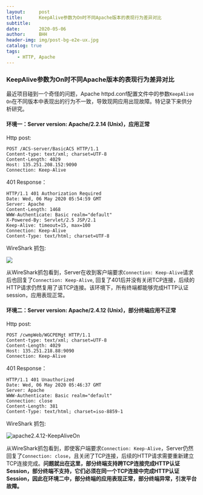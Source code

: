 ```yaml
---
layout:     post
title:      KeepAlive参数为On时不同Apache版本的表现行为差异对比
subtitle:   
date:       2020-05-06
author:     BHH
header-img: img/post-bg-e2e-ux.jpg
catalog: true
tags:
    - HTTP, Apache
---
```


### KeepAlive参数为On时不同Apache版本的表现行为差异对比



最近项目碰到一个奇怪的问题，Apache httpd.conf配置文件中的参数`KeepAlive On`在不同版本中表现出的行为不一致，导致现网应用出现故障。特记录下来供分析研究。



#### 环境一：Server version: Apache/2.2.14 (Unix)，应用正常 ####

Http post:

```http
POST /ACS-server/BasicACS HTTP/1.1
Content-type: text/xml; charset=UTF-8
Content-Length: 4029
Host: 135.251.208.152:9090
Connection: Keep-Alive
```

401 Response：

```http
HTTP/1.1 401 Authorization Required
Date: Wed, 06 May 2020 05:54:59 GMT
Server: Apache
Content-Length: 1468
WWW-Authenticate: Basic realm="default"
X-Powered-By: Servlet/2.5 JSP/2.1
Keep-Alive: timeout=15, max=100
Connection: Keep-Alive
Content-Type: text/html; charset=UTF-8
```

WireShark 抓包:

![](https://bbhhhh.github.io/img/apache2.2.14-KeepAliveOn.png)

从WireShark抓包看到，Server在收到客户端要求`Connection: Keep-Alive`请求后也回复了`Connection: Keep-Alive`, 回复了401后并没有关闭TCP连接，后续的HTTP请求仍然复用了该TCP连接。该环境下，所有终端都能够完成HTTP认证session，应用表现正常。



#### 环境二：Server version: Apache/2.4.12 (Unix)，部分终端应用不正常 ####

Http post:

```http
POST /cwmpWeb/WGCPEMgt HTTP/1.1
Content-type: text/xml; charset=UTF-8
Content-Length: 4029
Host: 135.251.218.88:9090
Connection: Keep-Alive
```

401 Response：

```http
HTTP/1.1 401 Unauthorized
Date: Wed, 06 May 2020 05:46:37 GMT
Server: Apache
WWW-Authenticate: Basic realm="default"
Connection: close
Content-Length: 381
Content-Type: text/html; charset=iso-8859-1
```

WireShark 抓包:

![apache2.4.12-KeepAliveOn](https://bbhhhh.github.io/img/apache2.4.12-KeepAliveOn.png)

从WireShark抓包看到，即使客户端要求`Connection: Keep-Alive`，Server仍然回复了`Connection: close`，且关闭了TCP连接，后续的HTTP请求需要重新建立TCP连接完成。**问题就出在这里，部分终端支持跨TCP连接完成HTTP认证Session，部分终端不支持，它们必须在同一个TCP连接中完成HTTP认证Session，因此在环境二中，部分终端的应用表现正常，部分终端异常，引发平台故障。**
